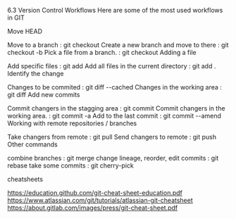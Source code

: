 6.3 Version Control Workflows
Here are some of the most used workflows in GIT

Move HEAD

Move to a branch :  git checkout <branch-name>
Create a new branch and move to there : git checkout -b <new-branch-name>
Pick a file from a branch.  : git checkout <branch-name> <file-path>
Adding a file

Add specific files  : git add <file-path>
Add all files in the current directory :  git add . 
Identify the change

Changes to be commited :  git diff --cached
Changes in the working area : git diff
Add new commits

Commit changers in the stagging area : git commit
Commit changers in the working area. :  git commit -a
Add to the last commit : git commit --amend
Working with remote repositories / branches

Take changers from remote : git pull
Send changers to remote : git push
Other commands

combine branches : git merge
change lineage, reorder, edit commits :  git rebase
take some commits : git cherry-pick
 

cheatsheets

https://education.github.com/git-cheat-sheet-education.pdf
https://www.atlassian.com/git/tutorials/atlassian-git-cheatsheet
https://about.gitlab.com/images/press/git-cheat-sheet.pdf
 
